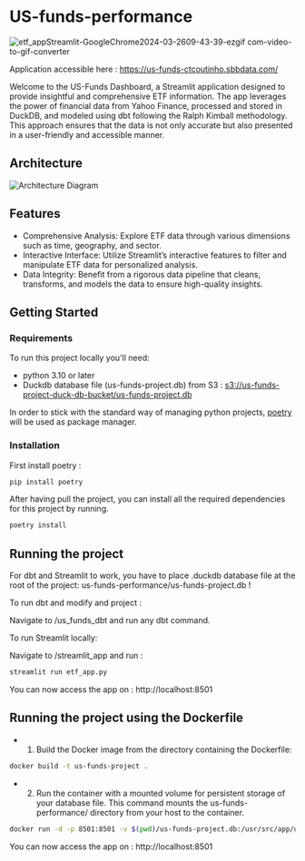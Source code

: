 # US-funds-performance
![etf_appStreamlit-GoogleChrome2024-03-2609-43-39-ezgif com-video-to-gif-converter](https://github.com/ctcoutinho/us-funds-performance/assets/159946582/7f8cc3a3-8cbd-4a45-a984-c6ebc8320303)

Application accessible here : https://us-funds-ctcoutinho.sbbdata.com/

Welcome to the US-Funds Dashboard, a Streamlit application designed to provide insightful and comprehensive ETF information. The app leverages the power of financial data from Yahoo Finance, processed and stored in DuckDB, and modeled using dbt following the Ralph Kimball methodology. This approach ensures that the data is not only accurate but also presented in a user-friendly and accessible manner.

## Architecture
![Architecture Diagram](https://github.com/ctcoutinho/us-funds-performance/assets/159946582/fd4a38c9-fda9-4454-a794-4184939fb324)

## Features
- Comprehensive Analysis: Explore ETF data through various dimensions such as time, geography, and sector.
- Interactive Interface: Utilize Streamlit’s interactive features to filter and manipulate ETF data for personalized analysis.
- Data Integrity: Benefit from a rigorous data pipeline that cleans, transforms, and models the data to ensure high-quality insights.

## Getting Started

### Requirements

To run this project locally you'll need:
- python 3.10 or later
- Duckdb database file (us-funds-project.db) from S3 : [s3://us-funds-project-duck-db-bucket/us-funds-project.db](https://us-funds-project-duck-db-bucket.s3.eu-west-3.amazonaws.com/us-funds-project.db)

In order to stick with the standard way of managing python projects, [poetry](https://python-poetry.org/) will be used as package manager.

### Installation
First install poetry : 
```bash
pip install poetry
```

After having pull the project, you can install all the required dependencies for this project by running.

```bash
poetry install
```

## Running the project

For dbt and Streamlit to work, you have to place .duckdb database file at the root of the project: us-funds-performance/us-funds-project.db !

To run dbt and modify and project :

Navigate to /us_funds_dbt and run any dbt command.

To run Streamlit locally: 

Navigate to /streamlit_app and run :

```bash
streamlit run etf_app.py
```

You can now access the app on : http://localhost:8501

## Running the project using the Dockerfile

- 1) Build the Docker image from the directory containing the Dockerfile:

```bash
docker build -t us-funds-project .
```

- 2) Run the container with a mounted volume for persistent storage of your database file. This command mounts the us-funds-performance/ directory from your host to the container. 

```bash
docker run -d -p 8501:8501 -v $(pwd)/us-funds-project.db:/usr/src/app/us-funds-project.db us-funds-project
```

You can now access the app on : http://localhost:8501
